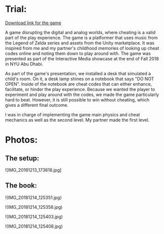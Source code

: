 # Trial:

[Download link for the game](https://drive.google.com/open?id=1h-pPnjZvz_EUb7Aays-nSfl0Al5pnUT4)

A game disrupting the digital and analog worlds, where cheating is a valid part of the play experience. The game is a platformer that uses music from the Legend of Zelda series and assets from the Unity marketplace. It was inspired from me and my partner's childhood memories of looking up cheat codes online and noting them down to play around with. The game was presented as part of the Interactive Media showcase at the end of Fall 2018 in NYU Abu Dhabi.

As part of the game's presentation, we installed a desk that simulated a child's room. On it, a desk lamp shines on a notebook that says "DO NOT OPEN". Inside of the notebook are cheat codes that can either enhance, facilitate, or hinder the play experience. Because we wanted the player to experiment and play around with the codes, we made the game particularly hard to beat. However, it is still possible to win without cheating, which gives a different final outcome. 

I was in charge of implementing the game main physics and cheat mechanics as well as the second level. My partner made the first level.

# Photos:


## The setup:

![IMG_20181213_173818.jpg]

## The book:

!(IMG_20181214_125351.jpg)

!(IMG_20181214_125358.jpg)

!(IMG_20181214_125403.jpg)

!(IMG_20181214_125408.jpg)
